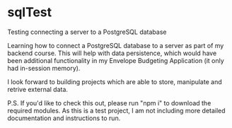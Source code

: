 # sqlTest
Testing connecting a server to a PostgreSQL database

Learning how to connect a PostgreSQL database to a server as part of my backend course. This will help with data persistence, which would have been additional functionality in my Envelope Budgeting Application (it only had in-session memory).

I look forward to building projects which are able to store, manipulate and retrive external data.  

P.S. If you'd like to check this out, please run "npm i" to download the required modules. As this is a test project, I am not including more detailed documentation and instructions to run.
